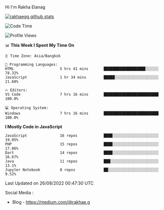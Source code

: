 Hi I'm Rakha Elanag


[![rakhaegg github stats](https://github-readme-stats.vercel.app/api?username=rakhaegg)](https://github.com/rakhaegg/rakhaegg)




<!--START_SECTION:waka-->
![Code Time](http://img.shields.io/badge/Code%20Time-765%20hrs%2041%20mins-blue)

![Profile Views](http://img.shields.io/badge/Profile%20Views-0-blue)

📊 **This Week I Spent My Time On** 

```text
⌚︎ Time Zone: Asia/Bangkok

💬 Programming Languages: 
HTML                     5 hrs 41 mins       ███████████████████░░░░░░   78.32% 
JavaScript               1 hr 34 mins        █████░░░░░░░░░░░░░░░░░░░░   21.68%

🔥 Editors: 
VS Code                  7 hrs 16 mins       █████████████████████████   100.0%

💻 Operating System: 
Windows                  7 hrs 16 mins       █████████████████████████   100.0%

```

**I Mostly Code in JavaScript** 

```text
JavaScript               16 repos            ████░░░░░░░░░░░░░░░░░░░░░   19.05% 
PHP                      15 repos            ████░░░░░░░░░░░░░░░░░░░░░   17.86% 
Dart                     14 repos            ████░░░░░░░░░░░░░░░░░░░░░   16.67% 
Java                     11 repos            ███░░░░░░░░░░░░░░░░░░░░░░   13.1% 
Jupyter Notebook         8 repos             ██░░░░░░░░░░░░░░░░░░░░░░░   9.52%

```



 Last Updated on 26/08/2022 00:47:30 UTC
<!--END_SECTION:waka-->

Social Media : 
- Blog - https://medium.com/@rakhae.g
